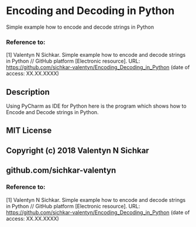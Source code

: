 # Encoding and Decoding in Python
Simple example how to encode and decode strings in Python

### Reference to:
[1] Valentyn N Sichkar. Simple example how to encode and decode strings in Python // GitHub platform [Electronic resource]. URL: https://github.com/sichkar-valentyn/Encoding_Decoding_in_Python (date of access: XX.XX.XXXX)

## Description
Using PyCharm as IDE for Python here is the program which shows how to Encode and Decode strings in Python.

## MIT License
## Copyright (c) 2018 Valentyn N Sichkar
## github.com/sichkar-valentyn
### Reference to:
[1] Valentyn N Sichkar. Simple example how to encode and decode strings in Python // GitHub platform [Electronic resource]. URL: https://github.com/sichkar-valentyn/Encoding_Decoding_in_Python (date of access: XX.XX.XXXX)
